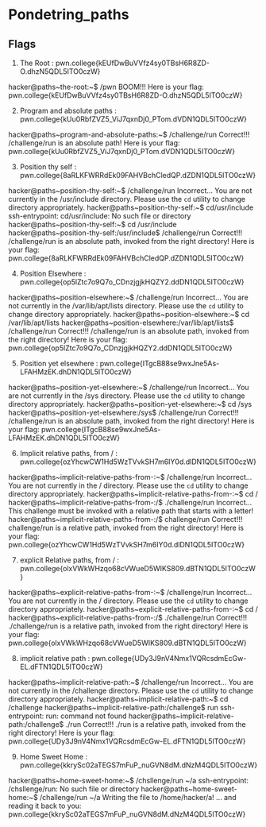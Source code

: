 # Pondetring_paths

## Flags

1) The Root : pwn.college{kEUfDwBuVVfz4sy0TBsH6R8ZD-O.dhzN5QDL5ITO0czW}

hacker@paths~the-root:~$ /pwn
BOOM!!!
Here is your flag:
pwn.college{kEUfDwBuVVfz4sy0TBsH6R8ZD-O.dhzN5QDL5ITO0czW}

2) Program and absolute paths : pwn.college{kUu0RbfZVZ5_ViJ7qxnDj0_PTom.dVDN1QDL5ITO0czW}

hacker@paths~program-and-absolute-paths:~$ /challenge/run
Correct!!!
/challenge/run is an absolute path! Here is your flag:
pwn.college{kUu0RbfZVZ5_ViJ7qxnDj0_PTom.dVDN1QDL5ITO0czW}

3) Position thy self : pwn.college{8aRLKFWRRdEk09FAHVBchCledQP.dZDN1QDL5ITO0czW}

hacker@paths~position-thy-self:~$ /challenge/run
Incorrect...
You are not currently in the /usr/include directory.
Please use the `cd` utility to change directory appropriately.
hacker@paths~position-thy-self:~$ cd/usr/include
ssh-entrypoint: cd/usr/include: No such file or directory
hacker@paths~position-thy-self:~$ cd /usr/include
hacker@paths~position-thy-self:/usr/include$ /challenge/run
Correct!!!
/challenge/run is an absolute path, invoked from the right directory!
Here is your flag:
pwn.college{8aRLKFWRRdEk09FAHVBchCledQP.dZDN1QDL5ITO0czW}

4) Position Elsewhere : pwn.college{op5lZtc7o9Q7o_CDnzjgjkHQZY2.ddDN1QDL5ITO0czW}

hacker@paths~position-elsewhere:~$ /challenge/run
Incorrect...
You are not currently in the /var/lib/apt/lists directory.
Please use the `cd` utility to change directory appropriately.
hacker@paths~position-elsewhere:~$ cd /var/lib/apt/lists
hacker@paths~position-elsewhere:/var/lib/apt/lists$ /challenge/run
Correct!!!
/challenge/run is an absolute path, invoked from the right directory!
Here is your flag:
pwn.college{op5lZtc7o9Q7o_CDnzjgjkHQZY2.ddDN1QDL5ITO0czW}

5) Position yet elsewhere : pwn.college{ITgcB88se9wxJne5As-LFAHMzEK.dhDN1QDL5ITO0czW} 

hacker@paths~position-yet-elsewhere:~$ /challenge/run
Incorrect...
You are not currently in the /sys directory.
Please use the `cd` utility to change directory appropriately.
hacker@paths~position-yet-elsewhere:~$ cd /sys
hacker@paths~position-yet-elsewhere:/sys$ /challenge/run
Correct!!!
/challenge/run is an absolute path, invoked from the right directory!
Here is your flag:
pwn.college{ITgcB88se9wxJne5As-LFAHMzEK.dhDN1QDL5ITO0czW}

6) Implicit relative paths, from / : pwn.college{ozYhcwCW1Hd5WzTVvkSH7m6IY0d.dlDN1QDL5ITO0czW}

hacker@paths~implicit-relative-paths-from-:~$ /challenge/run
Incorrect...
You are not currently in the / directory.
Please use the `cd` utility to change directory appropriately.
hacker@paths~implicit-relative-paths-from-:~$ cd /
hacker@paths~implicit-relative-paths-from-:/$ ./challenge/run
Incorrect...
This challenge must be invoked with a relative path that starts with a letter!
hacker@paths~implicit-relative-paths-from-:/$ challenge/run
Correct!!!
challenge/run is a relative path, invoked from the right directory!
Here is your flag:
pwn.college{ozYhcwCW1Hd5WzTVvkSH7m6IY0d.dlDN1QDL5ITO0czW}

7) explicit Relative paths, from / : pwn.college{olxVWkWHzqo68cVWueD5WIKS809.dBTN1QDL5ITO0czW}

hacker@paths~explicit-relative-paths-from-:~$ /challenge/run
Incorrect...
You are not currently in the / directory.
Please use the `cd` utility to change directory appropriately.
hacker@paths~explicit-relative-paths-from-:~$ cd /
hacker@paths~explicit-relative-paths-from-:/$ ./challenge/run
Correct!!!
./challenge/run is a relative path, invoked from the right directory!
Here is your flag:
pwn.college{olxVWkWHzqo68cVWueD5WIKS809.dBTN1QDL5ITO0czW}

8) implicit relative path : pwn.college{UDy3J9nV4Nmx1VQRcsdmEcGw-EL.dFTN1QDL5ITO0czW}

hacker@paths~implicit-relative-path:~$ /challenge/run
Incorrect...
You are not currently in the /challenge directory.
Please use the `cd` utility to change directory appropriately.
hacker@paths~implicit-relative-path:~$ cd /challenge
hacker@paths~implicit-relative-path:/challenge$ run
ssh-entrypoint: run: command not found
hacker@paths~implicit-relative-path:/challenge$ ./run
Correct!!!
./run is a relative path, invoked from the right directory!
Here is your flag:
pwn.college{UDy3J9nV4Nmx1VQRcsdmEcGw-EL.dFTN1QDL5ITO0czW}

9) Home Sweet Home : pwn.college{kkrySc02aTEGS7mFuP_nuGVN8dM.dNzM4QDL5ITO0czW}

hacker@paths~home-sweet-home:~$ /chsllenge/run ~/a
ssh-entrypoint: /chsllenge/run: No such file or directory
hacker@paths~home-sweet-home:~$ /challenge/run ~/a
Writing the file to /home/hacker/a!
... and reading it back to you:
pwn.college{kkrySc02aTEGS7mFuP_nuGVN8dM.dNzM4QDL5ITO0czW}
